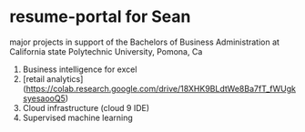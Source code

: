 # resume-portal for Sean
major projects in support of the Bachelors of Business
Administration at California state Polytechnic 
University, Pomona, Ca

1. Business intelligence for excel
2. [retail analytics] (https://colab.research.google.com/drive/18XHK9BLdtWe8Ba7fT_fWUgksyesaooQ5)
3. Cloud infrastructure (cloud 9 IDE)
4. Supervised machine learning
